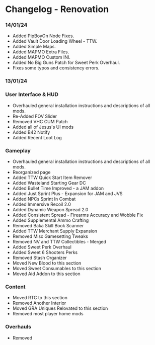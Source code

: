 # Changelog - Renovation

### 14/01/24

- Added PipBoyOn Node Fixes.
- Added Vault Door Loading Wheel - TTW.
- Added Simple Maps.
- Added MAPMO Extra Files.
- Added MAPMO Custom INI.
- Added No Big Guns Patch for Sweet Perk Overhaul.
- Fixes some typos and consistency errors.

### 13/01/24

### User Interface & HUD

- Overhauled general installation instructions and descriptions of all mods.
- Re-Added FOV Slider
- Removed VHC CUM Patch
- Added all of Jesus's UI mods
- Added B42 Notify
- Added Recent Loot Log

### Gameplay

- Overhauled general installation instructions and descriptions of all mods.
- Reorganized page
- Added TTW Quick Start Item Remover
- Added Wasteland Starting Gear DC
- Added Bullet Time Improved - a JAM addon
- Added Just Sprint Plus - Expansion for JAM and JVS
- Added NPCs Sprint In Combat
- Added Immersive Recoil 2.0
- Added Dynamic Weapon Spread 2.0
- Added Consistent Spread - Firearms Accuracy and Wobble Fix
- Added Supplemental Ammo Crafting
- Removed Baka Skill Book Scanner
- Added TTW Merchant Supply Expansion
- Removed Misc Gamesetting Tweaks
- Removed NV and TTW Collectibles - Merged
- Added Sweet Perk Overhaul
- Added Sweet 6 Shooters Perks
- Removed Stash Organizer
- Moved New Blood to this section
- Moved Sweet Consumables to this section
- Moved Aid Addon to this section
  
### Content

- Moved RTC to this section
- Removed Another Interior
- Moved GRA Uniques Relovated to this section
- Removed most player home mods

### Overhauls

- Removed
